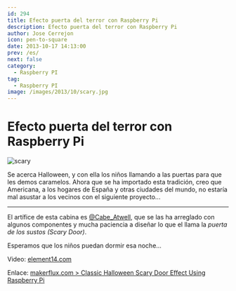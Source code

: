 ```yaml
---
id: 294
title: Efecto puerta del terror con Raspberry Pi
description: Efecto puerta del terror con Raspberry Pi
author: Jose Cerrejon
icon: pen-to-square
date: 2013-10-17 14:13:00
prev: /es/
next: false
category:
  - Raspberry PI
tag:
  - Raspberry PI
image: /images/2013/10/scary.jpg
---
```


# Efecto puerta del terror con Raspberry Pi

![scary](/images/2013/10/scary.jpg)

Se acerca Halloween, y con ella los niños llamando a las puertas para que les demos caramelos. Ahora que se ha importado esta tradición, creo que Americana, a los hogares de España y otras ciudades del mundo, no estaría mal asustar a los vecinos con el siguiente proyecto...

- - -
El artífice de esta cabina es [@Cabe_Atwell](http://twitter.com/Cabe_Atwell), que se las ha arreglado con algunos componentes y mucha paciencia a diseñar lo que el llama la *puerta de los sustos (Scary Door)*. 

Esperamos que los niños puedan dormir esa noche...

Video: [element14.com](http://www.element14.com/community/videos/9819)

Enlace: [makerflux.com > Classic Halloween Scary Door Effect Using Raspberry Pi](http://makerflux.com/projects/classic-halloween-scary-door-effect-using-raspberry-pi)